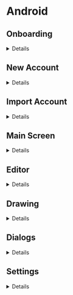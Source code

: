 # Android

## Onboarding
<details>

![onboarding-light](onboarding-light.png)
![onboarding-dark](onboarding-dark.png)
</details>

## New Account
<details>

![new-account-light](new-account-light.png)
![new-account-dark](new-account-dark.png)
</details>

## Import Account
<details>

![import-account-light](import-account-light.png)
![import-account-dark](import-account-dark.png)
</details>

## Main Screen
<details>

![main-screen-light](main-screen-light.png)
![main-screen-dark](main-screen-dark.png)

![main-screen-large-light](main-screen-large-light.png)
![main-screen-large-dark](main-screen-large-dark.png)

![main-screen-large-horizontal-light](main-screen-large-horizontal-light.png)
![main-screen-large-horizontal-dark](main-screen-large-horizontal-dark.png)

![new-files-fab-light](new-files-fab-light.png)
![new-files-fab-dark](new-files-fab-dark.png)
</details>

## Editor
<details>

![editor-light](editor-light.png)
![editor-dark](editor-dark.png)

![editor-large-horizontal-light](editor-large-horizontal-light.png)
![editor-large-horizontal-dark](editor-large-horizontal-dark.png)
</details>

## Drawing
<details>

![drawing-light](drawing-light.png)
![drawing-dark](drawing-dark.png)

![drawing-horizontal-light](drawing-horizontal-light.png)
![drawing-horizontal-dark](drawing-horizontal-dark.png)

![drawing-large-light](drawing-large-light.png)
![drawing-large-dark](drawing-large-dark.png)

![drawing-large-horizontal-light](drawing-large-horizontal-light.png)
![drawing-large-horizontal-dark](drawing-large-horizontal-dark.png)
</details>

## Dialogs
<details>

![file-info-light](file-info-light.png)
![file-info-dark](file-info-dark.png)

![move-file-light](move-file-light.png)
![move-file-dark](move-file-dark.png)

![new-document-light](new-document-light.png)
![new-document-dark](new-document-dark.png)

![new-folder-light](new-folder-light.png)
![new-folder-dark](new-folder-dark.png)

![new-drawing-light](new-drawing-light.png)
![new-drawing-dark](new-drawing-dark.png)

![rename-file-light](rename-file-light.png)
![rename-file-dark](rename-file-dark.png)
</details>

## Settings
<details>

![settings-light](settings-light.png)
![settings-dark](settings-dark.png)
</details>
